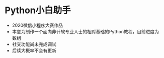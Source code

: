 # Python小白助手
* 2020微信小程序大赛作品<br>
* 本意为制作一个面向非计软专业人士的相对基础的Python教程，目前进度为数组<br>
* 社交功能尚未完成调试<br>
* 后续大概率不会有更新
